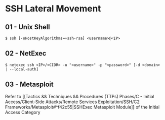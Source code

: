 # SSH Lateral Movement

## 01 - Unix Shell

```
$ ssh [-oHostKeyAlgorithms=+ssh-rsa] <username>@<IP>
```

## 02 - NetExec

```
$ netexec ssh <IP>/<CIDR> -u "<username>" -p "<password>" [-d <domain> | --local-auth]
```

## 03 - Metasploit

Refer to [[Tactics && Techniques && Procedures (TTPs) Phases/C - Initial Access/Client-Side Attacks/Remote Services Exploitation/SSH/C2 Frameworks/Metasploit#^f42c55|SSHExec Metasploit Module]] of the Initial Access Category